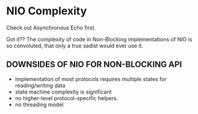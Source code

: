 # NIO Complexity
Check out Asynchronous Echo first. 

Got it??
The complexity of code in Non-Blocking implementations of NIO is so convoluted, that only 
a true sadist would ever use it. 

## DOWNSIDES OF NIO FOR NON-BLOCKING API
- implementation of most protocols requires multiple states for reading/writing data
- state machine complexity is significant
- no higher-level protocol-specific helpers. 
- no threading model

